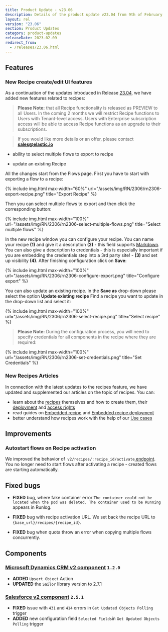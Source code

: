 ```yaml
---
title: Product Update - v23.06
description: Details of the product update v23.04 from 9th of February 2023.
layout: rel
version: "23.06"
section: Product Updates
category: product-updates
releaseDate: 2023-02-09
redirect_from:
  - /releases/23.06.html
---
```


## Features

### New Recipe create/edit UI features

As a continuation of the updates introduced in Release [23.04](/releases/23/04#createedit-recipe-api-call), we have added new features related to recipes:

> **Please Note:** that all Recipe functionality is released as PREVIEW to all Users. In the coming 2 months we will restrict Recipe functions to Users with Tenant-level access. Users with Enterprise subscription access will be able to access Recipe functions as an upgrade to their subscriptions.

> If you would like more details or an offer, please contact **sales@elastic.io**


* ability to select multiple flows to export to recipe

* update an existing Recipe

All the changes start from the Flows page. First you have to start with exporting a flow to a recipe:

{% include img.html max-width="60%" url="/assets/img/RN/2306/rn2306-export-recipe.png" title="Export Recipe" %}

Then you can select multiple flows to export and then click the corresponding button:

{% include img.html max-width="100%" url="/assets/img/RN/2306/rn2306-select-multiple-flows.png" title="Select multiple flows" %}

In the new recipe window you can configure your recipe. You can name your recipe **(1)** and give it a description **(2)** - this field supports [Markdown](https://www.markdownguide.org/). You can also give a description to credentials - this is especially important if you are embedding the credentials step into a 3rd party site! - **(3)** and set up visibility **(4)**. After finishing configuration click on **Save**:

{% include img.html max-width="100%" url="/assets/img/RN/2306/rn2306-configure-export.png" title="Configure export" %}

You can also update an existing recipe. In the **Save as** drop-down please select the option **Update existing recipe** Find a recipe you want to update in the drop-down list and select it:

{% include img.html max-width="100%" url="/assets/img/RN/2306/rn2306-select-recipe.png" title="Select recipe" %}

>**Please Note:** During the configuration process, you will need to specify credentials for all components in the recipe where they are required:

{% include img.html max-width="100%" url="/assets/img/RN/2306/rn2306-set-credentials.png" title="Set Credentials" %}

### New Recipes Articles

In connection with the latest updates to the recipes feature, we have updated and supplemented our articles on the topic of recipes. You can:

* learn about the [recipes](/guides/creating-recipes) themselves and how to create them, their [deployment](/guides/recipe-deployment) and [access rights](/guides/recipes-access-rights)
* read guides on [Embedded recipe](/guides/embedded-recipe) and [Embedded recipe deployment](/guides/embedded-recipe-deployment)
* better understand how recipes work with the help of our [Use cases](/guides/external-agencies-use-case)

## Improvements

### Autostart flows on Recipe activation

We improved the behavior of` v2/recipes/:recipe_id/activate`[ endpoint]({{site.data.tenant.apiDocsUri}}/v2#/recipes/post_recipes__recipe_id__activate).
You no longer need to start flows after activating a recipe - created flows are starting automatically.

## Fixed bugs

*   **FIXED** bug, where fake container error `The container could not be located when the pod was deleted. The container used to be Running` appears in Runlog.

*   **FIXED** bug with recipe activation URL. We set back the recipe URL to `{base_url}/recipes/{recipe_id}`.

*   **FIXED** bug when quota throw an error when copying multiple flows concurrently.

## Components

### [Microsoft Dynamics CRM v2 component](/components/msdynamics-crm-v2/) `1.2.0`

*   **ADDED** `Upsert Object` Action
*   **UPDATED**  the `Sailor` library version to 2.7.1

### [Salesforce v2 component](/components/salesforce/) `2.5.1`

*   **FIXED** issue with `431` and `414` errors in `Get Updated Objects Polling` trigger
*   **ADDED** new configuration field `Selected Fields`in `Get Updated Objects Polling` trigger
